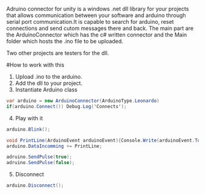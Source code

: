 Adruino connector for unity is a windows .net dll library for your projects that allows communication between your software and arduino through serial port communication.It is capable to search for arduino, reset connections and send cutom messages there and back. The main part are the ArduinoConnector which has the c# written connector and the Main folder which hosts the .ino file to be uploaded.

Two other projects are testers for the dll.

#How to work with this
1. Upload .ino to the arduino.
2. Add the dll to your project.
3. Instantiate Arduino class
  ```c#
  var arduino = new ArduinoConnector(ArduinoType.Leonardo)
  if(arduino.Connect()) Debug.Log('Connects');
  ```

4. Play with it
  ```c#
  arduino.Blink();

  void PrintLine(ArduinoEvent arduinoEvent){Console.Write(arduinoEvent.ToString());};
  arduino.DataIncomming += PrintLine;

  adruino.SendPulse(true);
  adruino.SendPulse(false);
  ```

5. Disconnect
  ```c#
  arduino.Disconnect();
  ```
